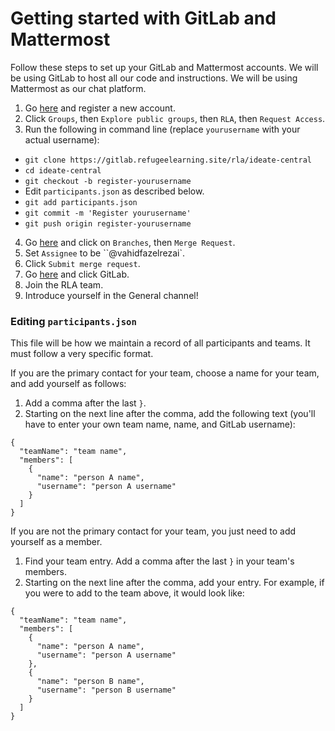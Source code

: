 # Getting started with GitLab and Mattermost

Follow these steps to set up your GitLab and Mattermost accounts. We will be using GitLab to host all our code and instructions. We will be using Mattermost as our chat platform.
1. Go [here](https://gitlab.refugeelearning.site) and register a new account.
2. Click `Groups`, then `Explore public groups`, then `RLA`, then `Request Access`.
3. Run the following in command line (replace `yourusername` with your actual username):
  - `git clone https://gitlab.refugeelearning.site/rla/ideate-central`
  - `cd ideate-central`
  - `git checkout -b register-yourusername`
  - Edit `participants.json` as described below.
  - `git add participants.json`
  - `git commit -m 'Register yourusername'`
  - `git push origin register-yourusername`
4. Go [here](https://gitlab.refugeelearning.site/rla/ideate-central) and click on `Branches`, then `Merge Request`.
5. Set `Assignee` to be ``@vahidfazelrezai`.
6. Click `Submit merge request`.
7. Go [here](https://mattermost.refugeelearning.site) and click GitLab.
8. Join the RLA team.
9. Introduce yourself in the General channel!


### Editing `participants.json`
This file will be how we maintain a record of all participants and teams. It must follow a very specific format.

If you are the primary contact for your team, choose a name for your team, and add yourself as follows:
1. Add a comma after the last `}`.
2. Starting on the next line after the comma, add the following text (you'll have to enter your own team name, name, and GitLab username):

```
{
  "teamName": "team name",
  "members": [
    {
      "name": "person A name",
      "username": "person A username"
    }
  ]
}
```

If you are not the primary contact for your team, you just need to add yourself as a member. 
1. Find your team entry. Add a comma after the last `}` in your team's members.
2. Starting on the next line after the comma, add your entry. For example, if you were to add to the team above, it would look like:

```
{
  "teamName": "team name",
  "members": [
    {
      "name": "person A name",
      "username": "person A username"
    },
    {
      "name": "person B name",
      "username": "person B username"
    }
  ]
}
```

